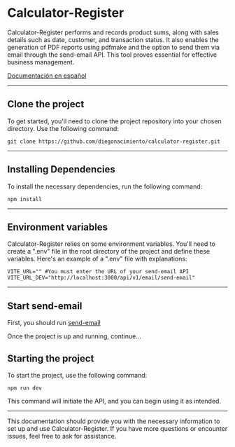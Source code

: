 # Calculator-Register
Calculator-Register performs and records product sums, along with sales details such as date, customer, and transaction status. It also enables the generation of PDF reports using pdfmake and the option to send them via email through the send-email API. This tool proves essential for effective business management.

[Documentación en español](README-es.md)

***

## Clone the project
To get started, you'll need to clone the project repository into your chosen directory. Use the following command:

```git clone https://github.com/diegonacimiento/calculator-register.git```

***

## Installing Dependencies
To install the necessary dependencies, run the following command:

``` npm install ```

***

## Environment variables
Calculator-Register relies on some environment variables. You'll need to create a ".env" file in the root directory of the project and define these variables. Here's an example of a ".env" file with explanations:
```
VITE_URL="" #You must enter the URL of your send-email API
VITE_URL_DEV="http://localhost:3000/api/v1/email/send-email"
```

***

## Start send-email
First, you should run [send-email](https://github.com/diegonacimiento/send-email)

Once the project is up and running, continue...

## Starting the project
To start the project, use the following command:

```npm run dev```

This command will initiate the API, and you can begin using it as intended.

***

This documentation should provide you with the necessary information to set up and use Calculator-Register. If you have more questions or encounter issues, feel free to ask for assistance.

